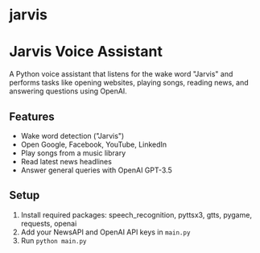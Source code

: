# jarvis
# Jarvis Voice Assistant

A Python voice assistant that listens for the wake word "Jarvis" and performs tasks like opening websites, playing songs, reading news, and answering questions using OpenAI.

## Features

- Wake word detection ("Jarvis")
- Open Google, Facebook, YouTube, LinkedIn
- Play songs from a music library
- Read latest news headlines
- Answer general queries with OpenAI GPT-3.5

## Setup

1. Install required packages: speech_recognition, pyttsx3, gtts, pygame, requests, openai
2. Add your NewsAPI and OpenAI API keys in `main.py`
3. Run `python main.py`
